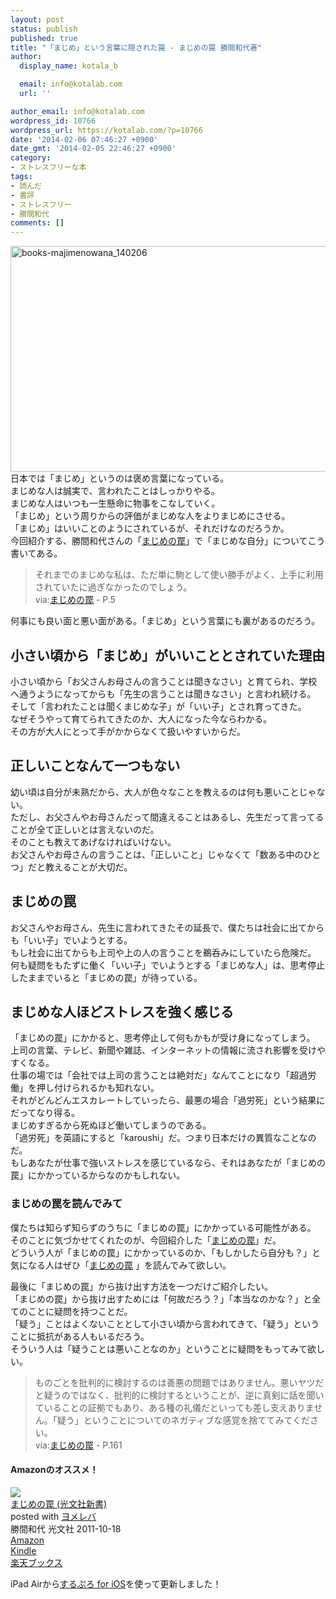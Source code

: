 ```yaml
---
layout: post
status: publish
published: true
title: "「まじめ」という言葉に隠された罠 - まじめの罠 勝間和代著"
author:
  display_name: kotala_b

  email: info@kotalab.com
  url: ''

author_email: info@kotalab.com
wordpress_id: 10766
wordpress_url: https://kotalab.com/?p=10766
date: '2014-02-06 07:46:27 +0900'
date_gmt: '2014-02-05 22:46:27 +0900'
category:
- ストレスフリーな本
tags:
- 読んだ
- 書評
- ストレスフリー
- 勝間和代
comments: []
---
```

<p><img src="https://kotalab.com/wp-content/uploads/books-majimenowana_140206-546x361.jpg" alt="books-majimenowana_140206" width="546" height="361" class="alignnone size-large wp-image-10787" /><br />
日本では「まじめ」というのは褒め言葉になっている。<br />
まじめな人は誠実で、言われたことはしっかりやる。<br />
まじめな人はいつも一生懸命に物事をこなしていく。<br />
「まじめ」という周りからの評価がまじめな人をよりまじめにさせる。<br />
「まじめ」はいいことのようにされているが、それだけなのだろうか。<br />
今回紹介する、勝間和代さんの「<a href="https://www.amazon.co.jp/exec/obidos/asin/4334036465/same-22/" rel="nofollow" target="_blank">まじめの罠</a>」で「まじめな自分」についてこう書いてある。</p>
<blockquote><p>それまでのまじめな私は、ただ単に駒として使い勝手がよく、上手に利用されていたに過ぎなかったのでしょう。<br />
via:<a href="https://www.amazon.co.jp/exec/obidos/asin/4334036465/same-22/" rel="nofollow" target="_blank">まじめの罠</a> - P.5</p></blockquote>
<p>何事にも良い面と悪い面がある。「まじめ」という言葉にも裏があるのだろう。<br />
</p>
<!--more-->
<h2>小さい頃から「まじめ」がいいこととされていた理由</h2>
<p>小さい頃から「お父さんお母さんの言うことは聞きなさい」と育てられ、学校へ通うようになってからも「先生の言うことは聞きなさい」と言われ続ける。<br />
そして「言われたことは聞くまじめな子」が「いい子」とされ育ってきた。<br />
なぜそうやって育てられてきたのか、大人になった今ならわかる。<br />
その方が大人にとって手がかからなくて扱いやすいからだ。</p>
<h2>正しいことなんて一つもない</h2>
<p>幼い頃は自分が未熟だから、大人が色々なことを教えるのは何も悪いことじゃない。<br />
ただし、お父さんやお母さんだって間違えることはあるし、先生だって言ってることが全て正しいとは言えないのだ。<br />
そのことも教えてあげなければいけない。<br />
お父さんやお母さんの言うことは、「正しいこと」じゃなくて「数ある中のひとつ」だと教えることが大切だ。</p>
<h2>まじめの罠</h2>
<p>お父さんやお母さん、先生に言われてきたその延長で、僕たちは社会に出てからも「いい子」でいようとする。<br />
もし社会に出てからも上司や上の人の言うことを鵜呑みにしていたら危険だ。<br />
何も疑問をもたずに働く「いい子」でいようとする「まじめな人」は、思考停止したままでいると「まじめの罠」が待っている。</p>
<h2>まじめな人ほどストレスを強く感じる</h2>
<p>「まじめの罠」にかかると、思考停止して何もかもが受け身になってしまう。<br />
上司の言葉、テレビ、新聞や雑誌、インターネットの情報に流され影響を受けやすくなる。<br />
仕事の場では「会社では上司の言うことは絶対だ」なんてことになり「超過労働」を押し付けられるかも知れない。<br />
それがどんどんエスカレートしていったら、最悪の場合「過労死」という結果にだってなり得る。<br />
まじめすぎるから死ぬほど働いてしまうのである。<br />
「過労死」を英語にすると「karoushi」だ。つまり日本だけの異質なことなのだ。<br />
もしあなたが仕事で強いストレスを感じているなら、それはあなたが「まじめの罠」にかかっているからなのかもしれない。</p>
<h3>まじめの罠を読んでみて</h3>
<p>僕たちは知らず知らずのうちに「まじめの罠」にかかっている可能性がある。<br />
そのことに気づかせてくれたのが、今回紹介した「<a href="https://www.amazon.co.jp/exec/obidos/asin/4334036465/same-22/" rel="nofollow" target="_blank">まじめの罠</a>」だ。<br />
どういう人が「まじめの罠」にかかっているのか、「もしかしたら自分も？」と気になる人はぜひ「<a href="https://www.amazon.co.jp/exec/obidos/asin/4334036465/same-22/" rel="nofollow" target="_blank">まじめの罠</a> 」を読んでみて欲しい。</p>
<p>最後に「まじめの罠」から抜け出す方法を一つだけご紹介したい。<br />
「まじめの罠」から抜け出すためには「何故だろう？」「本当なのかな？」と全てのことに疑問を持つことだ。<br />
「疑う」ことはよくないこととして小さい頃から言われてきて、「疑う」ということに抵抗がある人もいるだろう。<br />
そういう人は「疑うことは悪いことなのか」ということに疑問をもってみて欲しい。</p>
<blockquote><p>ものごとを批判的に検討するのは善悪の問題ではありません。悪いヤツだと疑うのではなく、批判的に検討するということが、逆に真剣に話を聞いていることの証拠でもあり、ある種の礼儀だといっても差し支えありません。「疑う」ということについてのネガティブな感覚を捨ててみてください。<br />
via:<a href="https://www.amazon.co.jp/exec/obidos/asin/4334036465/same-22/" rel="nofollow" target="_blank">まじめの罠</a> - P.161</p></blockquote>
<h4 class="aam">Amazonのオススメ！</h4>
<div class="booklink-box">
<div class="booklink-image"><a href="https://www.amazon.co.jp/exec/obidos/asin/4334036465/same-22/" rel="nofollow" target="_blank"><img src="https://images-fe.ssl-images-amazon.com/images/I/3172XPhPpvL._SL160_.jpg" style="border: none;" /></a></div>
<div class="booklink-info">
<div class="booklink-name"><a href="https://www.amazon.co.jp/exec/obidos/asin/4334036465/same-22/" rel="nofollow" target="_blank">まじめの罠 (光文社新書)</a>
<div class="booklink-powered-date">posted with <a href="https://yomereba.com" rel="nofollow" target="_blank">ヨメレバ</a></div>
</div>
<div class="booklink-detail">勝間和代 光文社 2011-10-18    </div>
<div class="booklink-link2">
<div class="shoplinkamazon"><a href="https://www.amazon.co.jp/exec/obidos/asin/4334036465/same-22/" rel="nofollow" target="_blank" title="アマゾン" >Amazon</a></div>
<div class="shoplinkkindle"><a href="https://www.amazon.co.jp/exec/obidos/ASIN/B009KZ43FY/same-22/" rel="nofollow" target="_blank" >Kindle</a></div>
<div class="shoplinkrakuten"><a href="http://c.af.moshimo.com/af/c/click?a_id=374941&p_id=56&pc_id=56&pl_id=637&s_v=b5Rz2P0601xu&url=http%3A%2F%2Fbooks.rakuten.co.jp%2Frb%2F11408297%2F" rel="nofollow" target="_blank" title="楽天ブックス" >楽天ブックス</a></div>
</p></div>
</div>
<div class="booklink-footer"></div>
</div>
<p>iPad Airから<a href="https://itunes.apple.com/jp/app/surupuro-for-ios-buroguedita/id436676299?mt=8&uo=4&at=10l4yU" rel="nofollow" target="_blank">するぷろ for iOS</a>を使って更新しました！</p>
